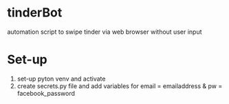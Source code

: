# tinderBot
automation script to swipe tinder via web browser without user input

# Set-up
1. set-up pyton venv and activate
2. create secrets.py file and add variables for email = emailaddress & pw = facebook_password
